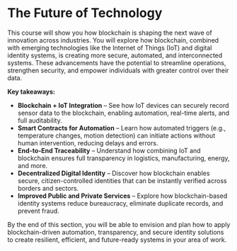 # The Future of Technology

This course will show you how blockchain is shaping the next wave of innovation across industries. You will explore how blockchain, combined with emerging technologies like the Internet of Things (IoT) and digital identity systems, is creating more secure, automated, and interconnected systems. These advancements have the potential to streamline operations, strengthen security, and empower individuals with greater control over their data.

**Key takeaways:**

* **Blockchain + IoT Integration** – See how IoT devices can securely record sensor data to the blockchain, enabling automation, real-time alerts, and full auditability.
* **Smart Contracts for Automation** – Learn how automated triggers (e.g., temperature changes, motion detection) can initiate actions without human intervention, reducing delays and errors.
* **End-to-End Traceability** – Understand how combining IoT and blockchain ensures full transparency in logistics, manufacturing, energy, and more.
* **Decentralized Digital Identity** – Discover how blockchain enables secure, citizen-controlled identities that can be instantly verified across borders and sectors.
* **Improved Public and Private Services** – Explore how blockchain-based identity systems reduce bureaucracy, eliminate duplicate records, and prevent fraud.

By the end of this section, you will be able to envision and plan how to apply blockchain-driven automation, transparency, and secure identity solutions to create resilient, efficient, and future-ready systems in your area of work.
